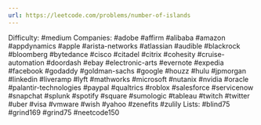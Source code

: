 ```yaml
---
url: https://leetcode.com/problems/number-of-islands
---
```


Difficulty: #medium
Companies: #adobe #affirm #alibaba #amazon #appdynamics #apple #arista-networks #atlassian #audible #blackrock #bloomberg #bytedance #cisco #citadel #citrix #cohesity #cruise-automation #doordash #ebay #electronic-arts #evernote #expedia #facebook #godaddy #goldman-sachs #google #houzz #hulu #jpmorgan #linkedin #liveramp #lyft #mathworks #microsoft #nutanix #nvidia #oracle #palantir-technologies #paypal #qualtrics #roblox #salesforce #servicenow #snapchat #splunk #spotify #square #sumologic #tableau #twitch #twitter #uber #visa #vmware #wish #yahoo #zenefits #zulily
Lists: #blind75 #grind169 #grind75 #neetcode150